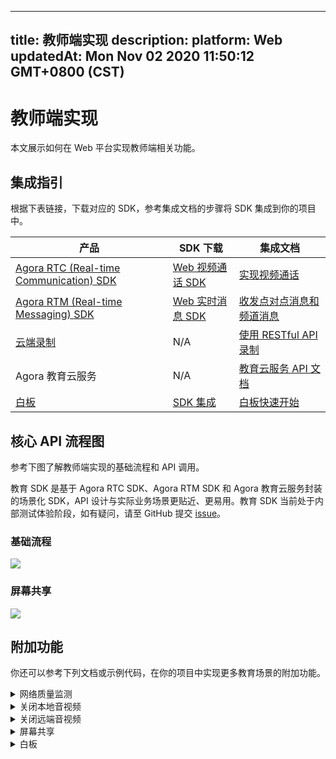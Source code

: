
---
title: 教师端实现
description: 
platform: Web
updatedAt: Mon Nov 02 2020 11:50:12 GMT+0800 (CST)
---
# 教师端实现
本文展示如何在 Web 平台实现教师端相关功能。

## 集成指引

根据下表链接，下载对应的 SDK，参考集成文档的步骤将 SDK 集成到你的项目中。

 
| 产品 | SDK 下载 | 集成文档 |
| ---------------- | ---------------- | ---------------- | 
| [Agora RTC (Real-time Communication) SDK](https://docs.agora.io/cn/Video/product_video?platform=All%20Platforms)      | [ Web 视频通话 SDK](https://docs.agora.io/cn/Video/downloads)      | [实现视频通话](https://docs.agora.io/cn/Video/start_call_web?platform=Web) |
| [Agora RTM (Real-time Messaging) SDK](https://docs.agora.io/cn/Real-time-Messaging/product_rtm?platform=All%20Platforms) | [Web 实时消息 SDK](https://docs.agora.io/cn/Real-time-Messaging/downloads) | [收发点对点消息和频道消息](https://docs.agora.io/cn/Real-time-Messaging/messaging_web?platform=Web) |
| [云端录制](https://docs.agora.io/cn/cloud-recording/product_cloud_recording?platform=All%20Platforms) | N/A | [使用 RESTful API 录制](https://docs.agora.io/cn/cloud-recording/cloud_recording_rest?platform=All%20Platforms) |
| Agora 教育云服务 | N/A | [教育云服务 API 文档](https://agoradoc.github.io/cn/edu-cloud-service/restfulapi) |
| [白板](https://developer.netless.link/docs/javascript/overview/js-outline/) | [SDK 集成](https://developer.netless.link/docs/javascript/guide/js-sdk/) | [白板快速开始](https://developer.netless.link/javascript-zh/home/install) |


## 核心 API 流程图

参考下图了解教师端实现的基础流程和 API 调用。

<div class="alert note">教育 SDK 是基于 Agora RTC SDK、Agora RTM SDK 和 Agora 教育云服务封装的场景化 SDK，API 设计与实际业务场景更贴近、更易用。教育 SDK 当前处于内部测试体验阶段，如有疑问，请至 GitHub 提交 <a href="https://github.com/AgoraIO-Usecase/eEducation">issue</a>。</div>

### 基础流程

![](https://web-cdn.agora.io/docs-files/1604057450352)

### 屏幕共享

![](https://web-cdn.agora.io/docs-files/1604057488136)

## 附加功能

你还可以参考下列文档或示例代码，在你的项目中实现更多教育场景的附加功能。


<details>
<summary>网络质量监测</summary>
你可以通过使用 RTC SDK 的 <code>on("network-quality")</code> 回调，实时监控通话中每个用户的网络上下行 last mile 网络质量。
更多质量透明相关方法，可参考如下文档：
<li><a href="https://docs.agora.io/cn/Interactive%20Broadcast/lastmile_quality_web?platform=Web">通话前网络质量探测</a></li>
<li><a href="https://docs.agora.io/cn/Interactive%20Broadcast/in-call_quality_web?platform=Web">通话中质量监测</a></li>
</details>
<details>
<summary>关闭本地音视频</summary>
你可以通过调用 RTC SDK 的如下方法，实现相关功能：
	<li>调用 <code>muteAudio</code> 或 <code>unmuteAudio</code>关闭或重新开启本地音频。</li>
	<li>调用 <code>muteVideo</code> 或 <code>unmuteVideo</code> 关闭或重新开启本地视频。</li>
</details>
 
<details>
<summary>关闭远端音视频</summary>
你需要联合调用 RTM SDK 和 RTC SDK 的方法，实现该功能：
<ol>
	<li>教师端调用 <code>sendMessageToPeer</code> 方法，给学生发送点对点消息，通知学生关闭音视频。</li>
	<li>学生端调用对应的 <code>mute</code> 方法关闭本地的音视频。</li>
</ol>
</details>
<details>
<summary>屏幕共享</summary>
根据你的浏览器，参考如下文档实现屏幕共享功能：
<li><a href="https://docs.agora.io/cn/Interactive%20Broadcast/screensharing_web?platform=Web#a-name--chromeachrome-%E5%B1%8F%E5%B9%95%E5%85%B1%E4%BA%AB">Chrome 屏幕共享</a></li>
<li><a href="https://docs.agora.io/cn/Interactive%20Broadcast/screensharing_web?platform=Web#a-nameffafirefox-%E5%B1%8F%E5%B9%95%E5%85%B1%E4%BA%AB">Firefox 屏幕共享</a></li>
</details>

<details>
<summary>白板</summary>
参考下列常用功能文档，在你的项目中实现白板相关功能。
	<li><a href="https://developer.netless.link/javascript-zh/home/document-converter">文档转换</a></li>
	<li><a href="https://developer.netless.link/javascript-zh/home/business-state-management">房间与回放的业务状态管理</a></li>
	<li><a href="https://developer.netless.link/javascript-zh/home/tools">教具</a></li>
	<li><a href="https://developer.netless.link/javascript-zh/home/view">视角</a></li>
	<li><a href="https://developer.netless.link/javascript-zh/home/room-methods">白板操作</a></li>
	<li><a href="https://developer.netless.link/document-zh/home/scene-manangement">页面（场景）管理</a></li>
</details>

